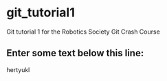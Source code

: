 # git_tutorial1
Git tutorial 1 for the Robotics Society Git Crash Course


Enter some text below this line:
--------------------

hertyukl

